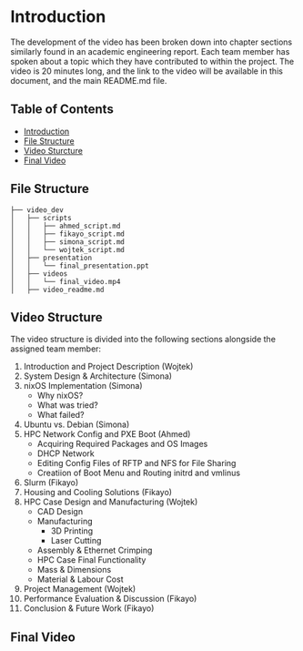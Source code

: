 # Introduction
The development of the video has been broken down into chapter sections similarly found in an academic engineering report. Each team member has spoken about a topic which they have contributed to within the project. The video is 20 minutes long, and the link to the video will be available in this document, and the main README.md file. 

## Table of Contents
- [Introduction](#introduction)
- [File Structure](#file-structure)
- [Video Sturcture](#video-structure)
- [Final Video](#final-video)

## File Structure
```
├── video_dev
│   ├── scripts
│   │   ├── ahmed_script.md
│   │   ├── fikayo_script.md
│   │   ├── simona_script.md
│   │   └── wojtek_script.md
│   ├── presentation
│   │   └── final_presentation.ppt
│   ├── videos
│   │   └── final_video.mp4
│   ├── video_readme.md
```

## Video Structure
The video structure is divided into the following sections alongside the assigned team member:
1. Introduction and Project Description (Wojtek)
2. System Design & Architecture (Simona)
3. nixOS Implementation (Simona)
    - Why nixOS?
    - What was tried?
    - What failed?
4. Ubuntu vs. Debian (Simona)
5. HPC Network Config and PXE Boot (Ahmed)
    - Acquiring Required Packages and OS Images
    - DHCP Network
    - Editing Config Files of RFTP and NFS for File Sharing
    - Creatiion of Boot Menu and Routing initrd and vmlinus
6. Slurm (Fikayo)
7. Housing and Cooling Solutions (Fikayo)
8. HPC Case Design and Manufacturing (Wojtek)
    - CAD Design
    - Manufacturing
        - 3D Printing
        - Laser Cutting
    - Assembly & Ethernet Crimping
    - HPC Case Final Functionality
    - Mass & Dimensions
    - Material & Labour Cost
9. Project Management (Wojtek)
10. Performance Evaluation & Discussion (Fikayo)
11. Conclusion & Future Work (Fikayo)

## Final Video